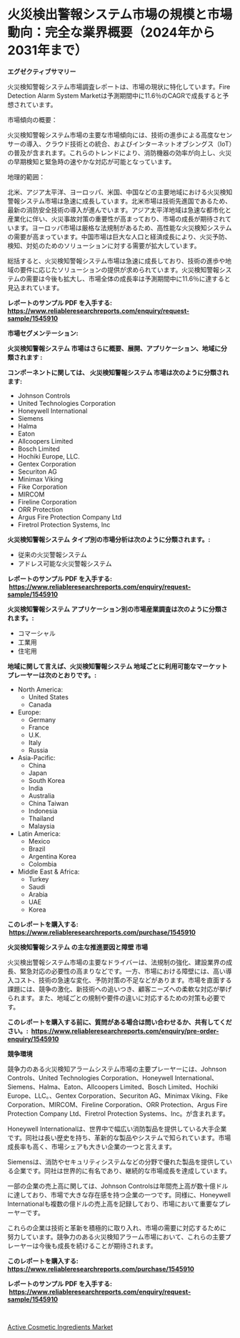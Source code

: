 <p><h1>火災検出警報システム市場の規模と市場動向：完全な業界概要（2024年から2031年まで）</h1></p><p><strong>エグゼクティブサマリー</strong></p>
<p><p>火災検知警報システム市場調査レポートは、市場の現状に特化しています。Fire Detection Alarm System Marketは予測期間中に11.6％のCAGRで成長すると予想されています。</p><p>市場傾向の概要：</p><p>火災検知警報システム市場の主要な市場傾向には、技術の進歩による高度なセンサーの導入、クラウド技術との統合、およびインターネットオブシングス（IoT）の普及が含まれます。これらのトレンドにより、消防機器の効率が向上し、火災の早期検知と緊急時の速やかな対応が可能となっています。</p><p>地理的範囲：</p><p>北米、アジア太平洋、ヨーロッパ、米国、中国などの主要地域における火災検知警報システム市場は急速に成長しています。北米市場は技術先進国であるため、最新の消防安全技術の導入が進んでいます。アジア太平洋地域は急速な都市化と産業化に伴い、火災事故対策の重要性が高まっており、市場の成長が期待されています。ヨーロッパ市場は厳格な法規制があるため、高性能な火災検知システムの需要が高まっています。中国市場は巨大な人口と経済成長により、火災予防、検知、対処のためのソリューションに対する需要が拡大しています。</p><p>総括すると、火災検知警報システム市場は急速に成長しており、技術の進歩や地域の要件に応じたソリューションの提供が求められています。火災検知警報システムの需要は今後も拡大し、市場全体の成長率は予測期間中に11.6％に達すると見込まれています。</p></p>
<p><strong>レポートのサンプル PDF を入手する: <a href="https://www.reliableresearchreports.com/enquiry/request-sample/1545910">https://www.reliableresearchreports.com/enquiry/request-sample/1545910</a></strong></p>
<p><strong>市場セグメンテーション:</strong></p>
<p><strong> 火災検知警報システム 市場はさらに概要、展開、アプリケーション、地域に分類されます :</strong></p>
<p><strong>コンポーネントに関しては、 火災検知警報システム 市場は次のように分類されます: &nbsp;</strong></p>
<p><ul><li>Johnson Controls</li><li>United Technologies Corporation</li><li>Honeywell International</li><li>Siemens</li><li>Halma</li><li>Eaton</li><li>Allcoopers Limited</li><li>Bosch Limited</li><li>Hochiki Europe, LLC.</li><li>Gentex Corporation</li><li>Securiton AG</li><li>Minimax Viking</li><li>Fike Corporation</li><li>MIRCOM</li><li>Fireline Corporation</li><li>ORR Protection</li><li>Argus Fire Protection Company Ltd</li><li>Firetrol Protection Systems, Inc</li></ul></p>
<p><strong> 火災検知警報システム タイプ別の市場分析は次のように分類されます。:</strong></p>
<p><ul><li>従来の火災警報システム</li><li>アドレス可能な火災警報システム</li></ul></p>
<p><strong>レポートのサンプル PDF を入手する: &nbsp;<a href="https://www.reliableresearchreports.com/enquiry/request-sample/1545910">https://www.reliableresearchreports.com/enquiry/request-sample/1545910</a></strong></p>
<p><strong> 火災検知警報システム アプリケーション別の市場産業調査は次のように分類されます。:</strong></p>
<p><ul><li>コマーシャル</li><li>工業用</li><li>住宅用</li></ul></p>
<p><strong>地域に関して言えば、火災検知警報システム 地域ごとに利用可能なマーケットプレーヤーは次のとおりです。:</strong></p>
<p><ul>
    <li>
        North America:
        <ul>
            <li>United States</li>
            <li>Canada</li>
        </ul>
    </li>
    <li>
        Europe:
        <ul>
            <li>Germany</li>
            <li>France</li>
            <li>U.K.</li>
            <li>Italy</li>
            <li>Russia</li>
        </ul>
    </li>
    <li>
        Asia-Pacific:
        <ul>
            <li>China</li>
            <li>Japan</li>
            <li>South Korea</li>
            <li>India</li>
            <li>Australia</li>
            <li>China Taiwan</li>
            <li>Indonesia</li>
            <li>Thailand</li>
            <li>Malaysia</li>
        </ul>
    </li>
    <li>
        Latin America:
        <ul>
            <li>Mexico</li>
            <li>Brazil</li>
            <li>Argentina Korea</li>
            <li>Colombia</li>
        </ul>
    </li>
    <li>
        Middle East & Africa:
        <ul>
            <li>Turkey</li>
            <li>Saudi</li>
            <li>Arabia</li>
            <li>UAE</li>
            <li>Korea</li>
        </ul>
    </li>
    </ul></p>
<p><strong>このレポートを購入する: &nbsp;<a href="https://www.reliableresearchreports.com/purchase/1545910">https://www.reliableresearchreports.com/purchase/1545910</a></strong></p>
<p><strong>火災検知警報システム の主な推進要因と障壁 市場</strong></p>
<p><p>火災検出警報システム市場の主要なドライバーは、法規制の強化、建設業界の成長、緊急対応の必要性の高まりなどです。一方、市場における障壁には、高い導入コスト、技術の急速な変化、予防対策の不足などがあります。市場を直面する課題には、競争の激化、新技術への追いつき、顧客ニーズへの柔軟な対応が挙げられます。また、地域ごとの規制や要件の違いに対応するための対策も必要です。</p></p>
<p><strong>このレポートを購入する前に、質問がある場合は問い合わせるか、共有してください。:&nbsp; <a href="https://www.reliableresearchreports.com/enquiry/pre-order-enquiry/1545910">https://www.reliableresearchreports.com/enquiry/pre-order-enquiry/1545910</a></strong></p>
<p><strong>競争環境</strong></p>
<p><p>競争力のある火災検知アラームシステム市場の主要プレーヤーには、Johnson Controls、United Technologies Corporation、Honeywell International、Siemens、Halma、Eaton、Allcoopers Limited、Bosch Limited、Hochiki Europe、LLC。、Gentex Corporation、Securiton AG、Minimax Viking、Fike Corporation、MIRCOM、Fireline Corporation、ORR Protection、Argus Fire Protection Company Ltd、Firetrol Protection Systems、Inc。が含まれます。</p><p>Honeywell Internationalは、世界中で幅広い消防製品を提供している大手企業です。同社は長い歴史を持ち、革新的な製品やシステムで知られています。市場成長率も高く、市場シェアも大きい企業の一つと言えます。</p><p>Siemensは、消防やセキュリティシステムなどの分野で優れた製品を提供している企業です。同社は世界的に有名であり、継続的な市場成長を達成しています。</p><p>一部の企業の売上高に関しては、Johnson Controlsは年間売上高が数十億ドルに達しており、市場で大きな存在感を持つ企業の一つです。同様に、Honeywell Internationalも複数の億ドルの売上高を記録しており、市場において重要なプレーヤーです。</p><p>これらの企業は技術と革新を積極的に取り入れ、市場の需要に対応するために努力しています。競争力のある火災検知アラーム市場において、これらの主要プレーヤーは今後も成長を続けることが期待されます。</p></p>
<p><strong>このレポートを購入する: &nbsp; <a href="https://www.reliableresearchreports.com/purchase/1545910">https://www.reliableresearchreports.com/purchase/1545910</a></strong></p>
<p><strong>レポートのサンプル PDF を入手する: &nbsp;<a href="https://www.reliableresearchreports.com/enquiry/request-sample/1545910">https://www.reliableresearchreports.com/enquiry/request-sample/1545910</a></strong><strong></strong></p>
<p>&nbsp;</p>
<p><p><a href="https://glittery-fuchsia-86a.notion.site/Active-Cosmetic-Ingredients-Market-with-the-goal-of-estimating-the-market-size-and-future-growth-pot-c30006f684734d9fa79c0da2fc6c61df">Active Cosmetic Ingredients Market</a></p></p>